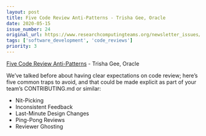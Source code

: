 ```yaml
---
layout: post
title: Five Code Review Anti-Patterns - Trisha Gee, Oracle
date: 2020-05-15
issue_number: 24
original_url: https://www.researchcomputingteams.org/newsletter_issues/0024
tags: ['software_development', 'code_reviews']
priority: 3
---
```


<!-- markdownlint-disable MD033 -->
<!-- markdownlint-disable MD041 -->
<!-- markdownlint-disable MD049 -->

[Five Code Review Anti-Patterns](https://blogs.oracle.com/javamagazine/five-code-review-antipatterns) - Trisha Gee, Oracle

We’ve talked before about having clear expectations on code review; here’s five common traps to avoid, and that could be made explicit as part of your team’s CONTRIBUTING.md or similar:

- Nit-Picking
- Inconsistent Feedback
- Last-Minute Design Changes
- Ping-Pong Reviews
- Reviewer Ghosting


